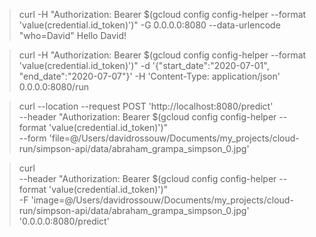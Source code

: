 
> curl -H "Authorization: Bearer $(gcloud config config-helper --format 'value(credential.id_token)')"  -G 0.0.0.0:8080 --data-urlencode "who=David"
> Hello David!

> curl -H "Authorization: Bearer $(gcloud config config-helper --format 'value(credential.id_token)')" -d '{"start_date":"2020-07-01", "end_date":"2020-07-07"}' -H 'Content-Type: application/json' 0.0.0.0:8080/run


> curl --location --request POST 'http://localhost:8080/predict' \
--header "Authorization: Bearer $(gcloud config config-helper --format 'value(credential.id_token)')" \
--form 'file=@/Users/davidrossouw/Documents/my_projects/cloud-run/simpson-api/data/abraham_grampa_simpson_0.jpg'

> curl \
--header "Authorization: Bearer $(gcloud config config-helper --format 'value(credential.id_token)')" \
-F 'image=@/Users/davidrossouw/Documents/my_projects/cloud-run/simpson-api/data/abraham_grampa_simpson_0.jpg' \
'0.0.0.0:8080/predict'
